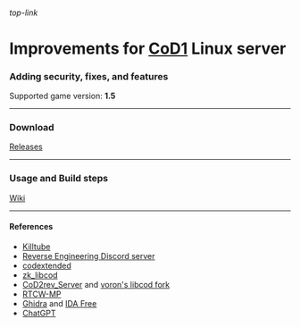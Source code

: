 ###### top-link
# Improvements for [CoD1](https://en.wikipedia.org/wiki/Call_of_Duty_(video_game)) Linux server
### Adding security, fixes, and features
Supported game version: **1.5**
___
### Download
[Releases](https://github.com/xtnded/iw1x-server/releases)
___
### Usage and Build steps
[Wiki](https://github.com/xtnded/iw1x-server/wiki)
___
#### References
- [Killtube](https://www.killtube.org/)
- [Reverse Engineering Discord server](https://discord.gg/rtfm)
- [codextended](https://github.com/xtnded/codextended)
- [zk_libcod](https://github.com/ibuddieat/zk_libcod)
- [CoD2rev_Server](https://github.com/voron00/CoD2rev_Server) and [voron's libcod fork](https://github.com/voron00/libcod)
- [RTCW-MP](https://github.com/id-Software/RTCW-MP)
- [Ghidra](https://en.wikipedia.org/wiki/Ghidra) and [IDA Free](https://hex-rays.com/ida-free/)
- [ChatGPT](https://chat.openai.com/)
